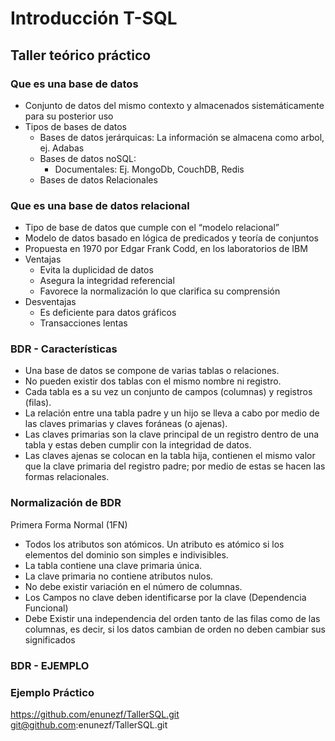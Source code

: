 # Introducción T-SQL
## Taller teórico práctico

### Que es una base de datos
* Conjunto de datos del mismo contexto y almacenados sistemáticamente para su posterior uso
* Tipos de bases de datos
  * Bases de datos jerárquicas: La información se almacena como arbol, ej. Adabas
  * Bases de datos noSQL:
    * Documentales: Ej. MongoDb, CouchDB, Redis
  * Bases de datos Relacionales

### Que es una base de datos relacional
* Tipo de base de datos que cumple con el “modelo relacional”
* Modelo de datos basado en lógica de predicados y teoría de conjuntos
* Propuesta en 1970 por Edgar Frank Codd, en los laboratorios de IBM
* Ventajas
  * Evita la duplicidad de datos
  * Asegura la integridad referencial
  * Favorece la normalización lo que clarifica su comprensión
* Desventajas
  * Es deficiente para datos gráficos
  * Transacciones lentas

### BDR - Características
* Una base de datos se compone de varias tablas o relaciones.
* No pueden existir dos tablas con el mismo nombre ni registro.
* Cada tabla es a su vez un conjunto de campos (columnas) y registros (filas).
* La relación entre una tabla padre y un hijo se lleva a cabo por medio de las claves primarias y claves foráneas (o ajenas).
* Las claves primarias son la clave principal de un registro dentro de una tabla y estas deben cumplir con la integridad de datos.
* Las claves ajenas se colocan en la tabla hija, contienen el mismo valor que la clave primaria del registro padre; por medio de estas se hacen las formas relacionales.

### Normalización de BDR
Primera Forma Normal (1FN)
* Todos los atributos son atómicos. Un atributo es atómico si los elementos del dominio son simples e indivisibles.
* La tabla contiene una clave primaria única.
* La clave primaria no contiene atributos nulos.
* No debe existir variación en el número de columnas.
* Los Campos no clave deben identificarse por la clave (Dependencia Funcional)
* Debe Existir una independencia del orden tanto de las filas como de las columnas, es decir, si los datos cambian de orden no deben cambiar sus significados

### BDR - EJEMPLO

### Ejemplo Práctico
https://github.com/enunezf/TallerSQL.git
git@github.com:enunezf/TallerSQL.git

